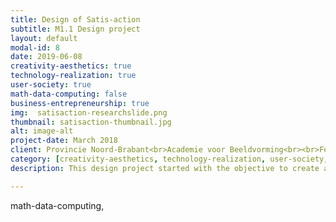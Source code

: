 ```yaml
---
title: Design of Satis-action
subtitle: M1.1 Design project
layout: default
modal-id: 8
date: 2019-06-08
creativity-aesthetics: true
technology-realization: true
user-society: true
math-data-computing: false
business-entrepreneurship: true
img:  satisaction-researchslide.png
thumbnail: satisaction-thumbnail.jpg
alt: image-alt
project-date: March 2018
client: Provincie Noord-Brabant<br>Academie voor Beeldvorming<br><br>Fellow students:<br>Renee Noortman<br>Vera van Otterdijk<br>Myrte van Dongen
category: [creativity-aesthetics, technology-realization, user-society, business-entrepreneurship]
description: This design project started with the objective to create a method and tools to improve and understand the interaction within the transformation paradigm (Brand and Rocchi 2011) and transformative practices (Hummels, Trotto, Lévy, Peeters, Lino Alves & Klooster, 2018). <br><br>Studying literature, professionals, practitioners and designing tools we learned how to initiate the interaction within complex issues in society. Workshop in the Designhuis with professionals learned that tangible tools really make a difference in the conversations on these issues.The artefacts and embodiment of stakeholders created a common understanding by participants during workshops. This was a conversation kick-starter because observations showed participants very quickly started talking about the content instead of the context and the participants really listened to each other; they became more sensitive towards each other and the topic. Through these insights the method Satis-action was created.<br><br>Satis-action is an interaction method which endeavors the environment and dynamics of people, communities and organisations around a specific case, preferably a human being. The satis-action method is designed on wicked problems of specific cases in complex organisational environments. It tries to achieve a more balanced and sustainable environment.<br><br>The satis-action Play:<br>Central figures represent the problems or needs of the specific case at hand. The central figures are set in the middle of the attention. The persons, groups, communities or organisations in the environment of the central figures are called characters. The characters are represented by professionals. The last representation is the satisfier. Satisfiers are contributions by characters to solve the issues of the central figure. Satisfiers come in all kind of forms like products, services, capital, information or social engagements (Ekins & Max-Neef, 1992). With the satis-action method professionals are looking for fulfillment of needs of the central figure within its environment (Max-Neef, Antonio & Martin, 1992).<br><br> <a href="https://www.devakmakerij.nl" target="_blank">De Vakmakerij</a> provide workshops and training of Satis-action as a service which is all ready used in different conferences and real-life problem cases. For more information see the website of <a href="https://www.satis-action.nl" target="_blank">Satis-action</a>.

---
```

math-data-computing,
